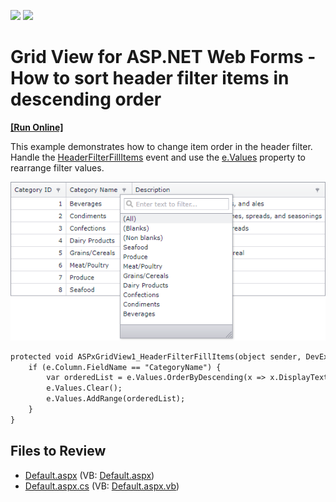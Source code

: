 <!-- default badges list -->
[![](https://img.shields.io/badge/Open_in_DevExpress_Support_Center-FF7200?style=flat-square&logo=DevExpress&logoColor=white)](https://supportcenter.devexpress.com/ticket/details/E4966)
[![](https://img.shields.io/badge/📖_How_to_use_DevExpress_Examples-e9f6fc?style=flat-square)](https://docs.devexpress.com/GeneralInformation/403183)
<!-- default badges end -->

# Grid View for ASP.NET Web Forms - How to sort header filter items in descending order
<!-- run online -->
**[[Run Online]](https://codecentral.devexpress.com/e4966/)**
<!-- run online end -->

This example demonstrates how to change item order in the header filter. Handle the [HeaderFilterFillItems](https://docs.devexpress.com/AspNet/DevExpress.Web.ASPxGridView.HeaderFilterFillItems) event and use the [e.Values](https://docs.devexpress.com/AspNet/DevExpress.Web.ASPxGridHeaderFilterEventArgs.Values) property to rearrange filter values.

![](grid-header-filter-with-descending-order.png)

```aspx
protected void ASPxGridView1_HeaderFilterFillItems(object sender, DevExpress.Web.ASPxGridViewHeaderFilterEventArgs e) {
    if (e.Column.FieldName == "CategoryName") {
        var orderedList = e.Values.OrderByDescending(x => x.DisplayText, new MyComparer()).ToList();
        e.Values.Clear();
        e.Values.AddRange(orderedList);
    }        
}
```

## Files to Review

* [Default.aspx](./CS/WebSite/Default.aspx) (VB: [Default.aspx](./VB/WebSite/Default.aspx))
* [Default.aspx.cs](./CS/WebSite/Default.aspx.cs) (VB: [Default.aspx.vb](./VB/WebSite/Default.aspx.vb))
